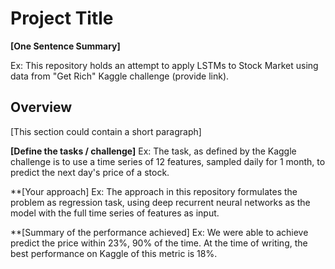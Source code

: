 # Project Title

**[One Sentence Summary]**

Ex: This repository holds an attempt to apply LSTMs to Stock Market using data from
"Get Rich" Kaggle challenge (provide link).

## Overview
[This section could contain a short paragraph]

**[Define the tasks / challenge]**
Ex: The task, as defined by the Kaggle challenge is to use a time series of 12 features, sampled daily for 1 month, to predict the next day's price of a stock.

**[Your approach]
Ex: The approach in this repository formulates the problem as regression task, using deep recurrent neural networks as the model with the full time series of features as input.

**[Summary of the performance achieved]
Ex: We were able to achieve predict the price within 23%, 90% of the time. At the time of writing, the best performance on Kaggle of this metric is 18%.




